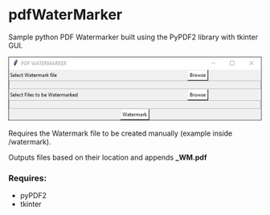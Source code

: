 # pdfWaterMarker

Sample python PDF Watermarker built using the PyPDF2 library with tkinter GUI.

![screenshot1](/images/screenshot1.jpg?raw=true)

Requires the Watermark file to be created manually (example inside /watermark).

Outputs files based on their location and appends **_WM.pdf**

### Requires:
* pyPDF2
* tkinter

